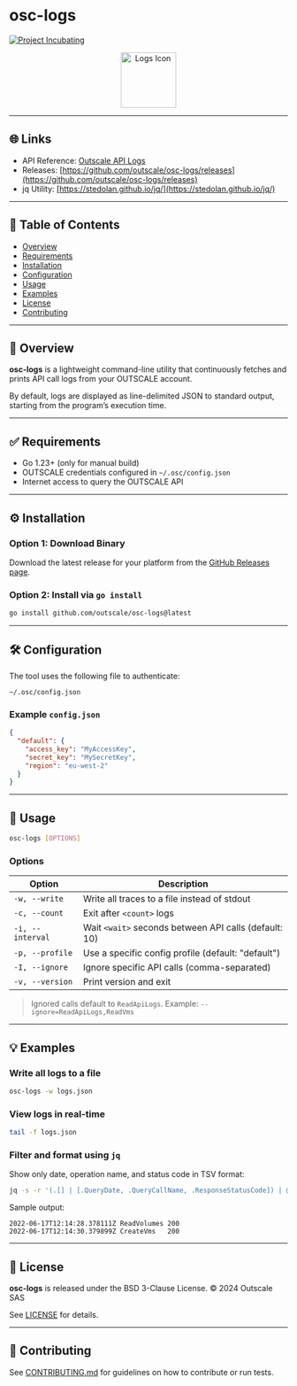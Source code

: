 # osc-logs

[![Project Incubating](https://docs.outscale.com/fr/userguide/_images/Project-Incubating-blue.svg)](https://docs.outscale.com/en/userguide/Open-Source-Projects.html)

<p align="center">
  <img alt="Logs Icon" src="https://img.icons8.com/ios-filled/100/console.png" width="100px">
</p>

---

## 🌐 Links

* API Reference: [Outscale API Logs](https://docs.outscale.com/api#tocslog)
* Releases: [https://github.com/outscale/osc-logs/releases](https://github.com/outscale/osc-logs/releases)
* jq Utility: [https://stedolan.github.io/jq/](https://stedolan.github.io/jq/)

---

## 📄 Table of Contents

* [Overview](#-overview)
* [Requirements](#-requirements)
* [Installation](#-installation)
* [Configuration](#-configuration)
* [Usage](#-usage)
* [Examples](#-examples)
* [License](#-license)
* [Contributing](#-contributing)

---

## 🧭 Overview

**osc-logs** is a lightweight command-line utility that continuously fetches and prints API call logs from your OUTSCALE account.

By default, logs are displayed as line-delimited JSON to standard output, starting from the program’s execution time.

---

## ✅ Requirements

* Go 1.23+ (only for manual build)
* OUTSCALE credentials configured in `~/.osc/config.json`
* Internet access to query the OUTSCALE API

---

## ⚙️ Installation

### Option 1: Download Binary

Download the latest release for your platform from the [GitHub Releases page](https://github.com/outscale/osc-logs/releases).

### Option 2: Install via `go install`

```bash
go install github.com/outscale/osc-logs@latest
```

---

## 🛠 Configuration

The tool uses the following file to authenticate:

```
~/.osc/config.json
```

### Example `config.json`

```json
{
  "default": {
    "access_key": "MyAccessKey",
    "secret_key": "MySecretKey",
    "region": "eu-west-2"
  }
}
```

---

## 🚀 Usage

```bash
osc-logs [OPTIONS]
```

### Options

| Option           | Description                                           |
| ---------------- | ----------------------------------------------------- |
| `-w, --write`    | Write all traces to a file instead of stdout          |
| `-c, --count`    | Exit after `<count>` logs                             |
| `-i, --interval` | Wait `<wait>` seconds between API calls (default: 10) |
| `-p, --profile`  | Use a specific config profile (default: "default")    |
| `-I, --ignore`   | Ignore specific API calls (comma-separated)           |
| `-v, --version`  | Print version and exit                                |

> Ignored calls default to `ReadApiLogs`. Example: `--ignore=ReadApiLogs,ReadVms`

---

## 💡 Examples

### Write all logs to a file

```bash
osc-logs -w logs.json
```

### View logs in real-time

```bash
tail -f logs.json
```

### Filter and format using `jq`

Show only date, operation name, and status code in TSV format:

```bash
jq -s -r '(.[] | [.QueryDate, .QueryCallName, .ResponseStatusCode]) | @tsv' logs.json
```

Sample output:

```
2022-06-17T12:14:28.378111Z	ReadVolumes	200
2022-06-17T12:14:30.379899Z	CreateVms	200
```

---

## 📜 License

**osc-logs** is released under the BSD 3-Clause License.
© 2024 Outscale SAS

See [LICENSE](./LICENSE) for details.

---

## 🤝 Contributing

See [CONTRIBUTING.md](./CONTRIBUTING.md) for guidelines on how to contribute or run tests.

